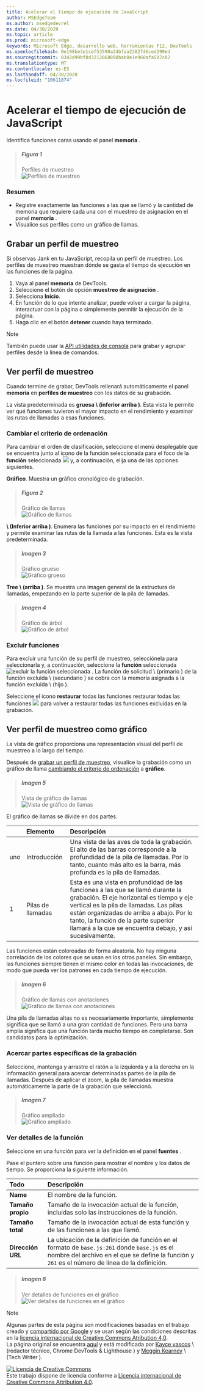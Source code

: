 ```yaml
---
title: Acelerar el tiempo de ejecución de JavaScript
author: MSEdgeTeam
ms.author: msedgedevrel
ms.date: 04/30/2020
ms.topic: article
ms.prod: microsoft-edge
keywords: Microsoft Edge, desarrollo web, herramientas F12, DevTools
ms.openlocfilehash: 0e198be3e1cef53590a24bfaa2382746ced299ed
ms.sourcegitcommit: 0342d99bf8d3212068890bab0e1e960afa507c02
ms.translationtype: MT
ms.contentlocale: es-ES
ms.lasthandoff: 04/30/2020
ms.locfileid: "10611874"
---
```

<!-- Copyright Kayce Basques and Meggin Kearney

   Licensed under the Apache License, Version 2.0 (the "License");
   you may not use this file except in compliance with the License.
   You may obtain a copy of the License at

       https://www.apache.org/licenses/LICENSE-2.0

   Unless required by applicable law or agreed to in writing, software
   distributed under the License is distributed on an "AS IS" BASIS,
   WITHOUT WARRANTIES OR CONDITIONS OF ANY KIND, either express or implied.
   See the License for the specific language governing permissions and
   limitations under the License. -->





# Acelerar el tiempo de ejecución de JavaScript   




Identifica funciones caras usando el panel **memoria** .  

> ##### Figura 1  
> Perfiles de muestreo  
> ![Perfiles de muestreo][ImageCpuProfile]  

### Resumen  

*   Registre exactamente las funciones a las que se llamó y la cantidad de memoria que requiere cada una con el muestreo de asignación en el panel **memoria** .  
*   Visualice sus perfiles como un gráfico de llamas.  

## Grabar un perfil de muestreo  

Si observas Jank en tu JavaScript, recopila un perfil de muestreo.  Los perfiles de muestreo muestran dónde se gasta el tiempo de ejecución en las funciones de la página.  

1.  Vaya al panel **memoria** de DevTools.  
1.  Seleccione el botón de opción **muestreo de asignación** .  
1.  Selecciona **Inicio**.  
1.  En función de lo que intente analizar, puede volver a cargar la página, interactuar con la página o simplemente permitir la ejecución de la página.  
1.  Haga clic en el botón **detener** cuando haya terminado.  

> [!NOTE]
> También puede usar la [API utilidades de consola][DevtoolsConsoleUtilities] para grabar y agrupar perfiles desde la línea de comandos.  

## Ver perfil de muestreo  

Cuando termine de grabar, DevTools rellenará automáticamente el panel **memoria** en **perfiles de muestreo** con los datos de su grabación.  

La vista predeterminada es **gruesa \ (inferior arriba \)**.  Esta vista le permite ver qué funciones tuvieron el mayor impacto en el rendimiento y examinar las rutas de llamadas a esas funciones.  

### Cambiar el criterio de ordenación   

Para cambiar el orden de clasificación, seleccione el menú desplegable que se encuentra junto al icono de la función seleccionada para el foco de la **función** seleccionada ![ ][ImageFocusIcon] y, a continuación, elija una de las opciones siguientes.

**Gráfico**.  Muestra un gráfico cronológico de grabación.  

> ##### Figura 2  
> Gráfico de llamas  
> ![Gráfico de llamas][ImageFlameChart]  

**\ (Inferior arriba \)**.  Enumera las funciones por su impacto en el rendimiento y permite examinar las rutas de la llamada a las funciones.  Esta es la vista predeterminada.  

> ##### Imagen 3  
> Gráfico grueso  
> ![Gráfico grueso][ImageHeavyChart]  

**Tree \ (arriba \)**.  Se muestra una imagen general de la estructura de llamadas, empezando en la parte superior de la pila de llamadas.  

> ##### Imagen 4  
> Gráfico de árbol  
> ![Gráfico de árbol][ImageTreeChart]  

### Excluir funciones   

Para excluir una función de su perfil de muestreo, selecciónela para seleccionarla y, a continuación, seleccione la **función** seleccionada ![ excluir la función seleccionada ][ImageExcludeIcon] .  La función de solicitud \ (primario \) de la función excluida \ (secundario \) se cobra con la memoria asignada a la función excluida \ (hijo \).  

Seleccione el icono **restaurar** todas las funciones restaurar todas las funciones ![ ][ImageRestoreIcon] para volver a restaurar todas las funciones excluidas en la grabación.  

## Ver perfil de muestreo como gráfico   

La vista de gráfico proporciona una representación visual del perfil de muestreo a lo largo del tiempo.  

Después de [grabar un perfil de muestreo](#record-a-sampling-profile), visualice la grabación como un gráfico de llama [cambiando el criterio de ordenación](#change-sort-order) a **gráfico**.  

> ##### Imagen 5  
> Vista de gráfico de llamas  
> ![Vista de gráfico de llamas][ImageFlameChartView]  

El gráfico de llamas se divide en dos partes.  

| | Elemento | Descripción |  
| --- |:--- |:--- |  
| uno | Introducción | Una vista de las aves de toda la grabación.  El alto de las barras corresponde a la profundidad de la pila de llamadas.  Por lo tanto, cuanto más alto es la barra, más profunda es la pila de llamadas.  |  
| 1 | Pilas de llamadas | Esta es una vista en profundidad de las funciones a las que se llamó durante la grabación.  El eje horizontal es tiempo y eje vertical es la pila de llamadas.  Las pilas están organizadas de arriba a abajo.  Por lo tanto, la función de la parte superior llamará a la que se encuentra debajo, y así sucesivamente.  |  

Las funciones están coloreadas de forma aleatoria.  No hay ninguna correlación de los colores que se usan en los otros paneles.  Sin embargo, las funciones siempre tienen el mismo color en todas las invocaciones, de modo que pueda ver los patrones en cada tiempo de ejecución.  

> ##### Imagen 6  
> Gráfico de llamas con anotaciones  
> ![Gráfico de llamas con anotaciones][ImageAnnotatedFlameChart]  

Una pila de llamadas altas no es necesariamente importante, simplemente significa que se llamó a una gran cantidad de funciones.  Pero una barra amplia significa que una función tarda mucho tiempo en completarse.  Son candidatos para la optimización.  

### Acercar partes específicas de la grabación   

Seleccione, mantenga y arrastre el ratón a la izquierda y a la derecha en la información general para acercar determinadas partes de la pila de llamadas.  Después de aplicar el zoom, la pila de llamadas muestra automáticamente la parte de la grabación que seleccionó.  

> ##### Imagen 7  
> Gráfico ampliado  
> ![Gráfico ampliado][ImageFlameChartZoomed]  

### Ver detalles de la función   

Seleccione en una función para ver la definición en el panel **fuentes** .  

Pase el puntero sobre una función para mostrar el nombre y los datos de tiempo.  Se proporciona la siguiente información.  

| Todo | Descripción |  
|:--- |:--- |  
| **Name** | El nombre de la función.  |  
| **Tamaño propio** | Tamaño de la invocación actual de la función, incluidas solo las instrucciones de la función.  |  
| **Tamaño total** | Tamaño de la invocación actual de esta función y de las funciones a las que llamó.  |  
| **Dirección URL** | La ubicación de la definición de función en el formato de `base.js:261` donde `base.js` es el nombre del archivo en el que se define la función y `261` es el número de línea de la definición.  |  
<!--*   **Aggregated self time**.  Aggregate time for all invocations of the function across the recording, not including functions called by this function.  -->  
<!--*   **Aggregated total time**.  Aggregate total time for all invocations of the function, including functions called by this function.  -->  
<!--*   **Not optimized**.  If the profiler has detected a potential optimization for the function it lists it here.  -->  

> ##### Imagen 8  
> Ver detalles de funciones en el gráfico  
> ![Ver detalles de funciones en el gráfico][ImageFunctionsDetails]  

<!--## Feedback   -->  



<!-- image links -->  

[ImageExcludeIcon]: /microsoft-edge/devtools-guide-chromium/media/exclude-icon.msft.png  
[ImageFocusIcon]: /microsoft-edge/devtools-guide-chromium/media/images/focus-icon.msft.png  
[ImageRestoreIcon]: /microsoft-edge/devtools-guide-chromium/media/images/restore-icon.msft.png  

[ImageCpuProfile]: /microsoft-edge/devtools-guide-chromium/media/rendering-tools-gh-nodejs-benchmarks-run-memory-sampling-profiles-heavy-bottom-up.msft.png "Ilustración 1: perfiles de muestreo"  
[ImageFlameChart]: /microsoft-edge/devtools-guide-chromium/media/rendering-tools-gh-nodejs-benchmarks-run-memory-sampling-profiles-chart.msft.png "Ilustración 2: gráfico de llamas"  
[ImageHeavyChart]: /microsoft-edge/devtools-guide-chromium/media/rendering-tools-gh-nodejs-benchmarks-run-memory-sampling-profiles-heavy-bottom-up.msft.png "Ilustración 3: gráfico grueso"  
[ImageTreeChart]: /microsoft-edge/devtools-guide-chromium/media/rendering-tools-gh-nodejs-benchmarks-run-memory-sampling-profiles-tree-top-down.msft.png "Ilustración 4: gráfico de árbol"  
[ImageFlameChartView]: /microsoft-edge/devtools-guide-chromium/media/rendering-tools-gh-nodejs-benchmarks-run-memory-sampling-profiles-chart.msft.png "Ilustración 5: vista de gráfico de llama"  
[ImageAnnotatedFlameChart]: /microsoft-edge/devtools-guide-chromium/media/rendering-tools-gh-nodejs-benchmarks-run-memory-sampling-profiles-chart-highlighted.msft.png "Ilustración 6: gráfico de llama anotado"  
[ImageFlameChartZoomed]: /microsoft-edge/devtools-guide-chromium/media/rendering-tools-gh-nodejs-benchmarks-run-memory-sampling-profiles-chart-zoomed.msft.png "Ilustración 7: zoom de gráfico"  
[ImageFunctionsDetails]: /microsoft-edge/devtools-guide-chromium/media/rendering-tools-gh-nodejs-benchmarks-run-memory-sampling-profiles-chart-hover.msft.png "Ilustración 8: ver detalles de las funciones en el gráfico"  

<!-- links -->  

[DevtoolsConsoleUtilities]: /microsoft-edge/devtools-guide-chromium/console/utilities "Referencia de API de utilidades de consola"  
[DevtoolsConsoleUtilitiesProfile]: /microsoft-edge/devtools-guide-chromium/console/utilities#profile "Perfil: referencia de API de utilidades de consola"  
[DevtoolsConsoleUtilitiesProfileEnd]: /microsoft-edge/devtools-guide-chromium/console/utilities#profileend "profileEnd: referencia de API de utilidades de consola"  

> [!NOTE]
> Algunas partes de esta página son modificaciones basadas en el trabajo creado y [compartido por Google][GoogleSitePolicies] y se usan según las condiciones descritas en la [licencia internacional de Creative Commons Atribution 4,0][CCA4IL].  
> La página original se encuentra [aquí](https://developers.google.com/web/tools/chrome-devtools/rendering-tools/js-execution) y está modificada por [Kayce vascos][KayceBasques] \ (redactor técnico, Chrome DevTools & Lighthouse \) y [Meggin Kearney][MegginKearney] \ (Tech Writer \).  

[![Licencia de Creative Commons][CCby4Image]][CCA4IL]  
Este trabajo dispone de licencia conforme a [Licencia internacional de Creative Commons Attribution 4.0][CCA4IL].  

[CCA4IL]: https://creativecommons.org/licenses/by/4.0  
[CCby4Image]: https://i.creativecommons.org/l/by/4.0/88x31.png  
[GoogleSitePolicies]: https://developers.google.com/terms/site-policies  
[KayceBasques]: https://developers.google.com/web/resources/contributors/kaycebasques  
[MegginKearney]: https://developers.google.com/web/resources/contributors/megginkearney  
